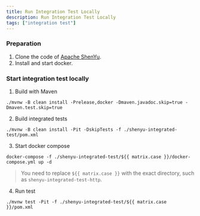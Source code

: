 ```yaml
---
title: Run Integration Test Locally
description: Run Integration Test Locally
tags: ["integration test"]
---
```


### Preparation

1. Clone the code of [Apache ShenYu](https://github.com/apache/shenyu).
2. Install and start docker.

### Start integration test locally

1. Build with Maven

```shell
./mvnw -B clean install -Prelease,docker -Dmaven.javadoc.skip=true -Dmaven.test.skip=true
```

2. Build integrated tests

```shell
./mvnw -B clean install -Pit -DskipTests -f ./shenyu-integrated-test/pom.xml
```

3. Start docker compose

```shell
docker-compose -f ./shenyu-integrated-test/${{ matrix.case }}/docker-compose.yml up -d
```

> You need to replace `${{ matrix.case }}` with the exact directory, such as `shenyu-integrated-test-http`.

4. Run test

```shell
./mvnw test -Pit -f ./shenyu-integrated-test/${{ matrix.case }}/pom.xml
```
